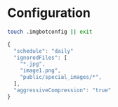 # Configuration

```sh
touch .imgbotconfig || exit
```

```js
{
  "schedule": "daily"
  "ignoredFiles": [
    "*.jpg",
    "image1.png",
    "public/special_images/*",
  ],
  "aggressiveCompression": "true"
}
```
